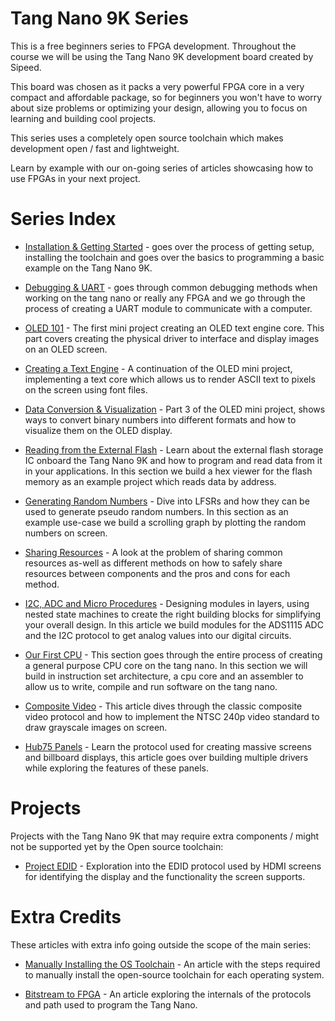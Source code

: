 # Tang Nano 9K Series

This is a free beginners series to FPGA development. Throughout the course we will be using the Tang Nano 9K development board created by Sipeed.

This board was chosen as it packs a very powerful FPGA core in a very compact and affordable package, so for beginners you won't have to worry about size problems or optimizing your design, allowing you to focus on learning and building cool projects.

This series uses a completely open source toolchain which makes development open / fast and lightweight.

Learn by example with our on-going series of articles showcasing how to use FPGAs in your next project.

# Series Index

- [Installation & Getting Started](https://learn.lushaylabs.com/getting-setup-with-the-tang-nano-9k/) - goes over the process of getting setup, installing the toolchain and goes over the basics to programming a basic example on the Tang Nano 9K.

- [Debugging & UART](https://learn.lushaylabs.com/tang-nano-9k-debugging/) - goes through common debugging methods when working on the tang nano or really any FPGA and we go through the process of creating a UART module to communicate with a computer.

- [OLED 101](https://learn.lushaylabs.com/tang-nano-9k-graphics/) - The first mini project creating an OLED text engine core. This part covers creating the physical driver to interface and display images on an OLED screen.

- [Creating a Text Engine](https://learn.lushaylabs.com/tang-nano-9k-creating-a-text-engine/) - A continuation of the OLED mini project, implementing a text core which allows us to render ASCII text to pixels on the screen using font files.

- [Data Conversion & Visualization](https://learn.lushaylabs.com/tang-nano-9k-data-visualization/) - Part 3 of the OLED mini project, shows ways to convert binary numbers into different formats and how to visualize them on the OLED display.

- [Reading from the External Flash](https://learn.lushaylabs.com/tang-nano-9k-reading-the-external-flash/) - Learn about the external flash storage IC onboard the Tang Nano 9K and how to program and read data from it in your applications. In this section we build a hex viewer for the flash memory as an example project which reads data by address.

- [Generating Random Numbers](https://learn.lushaylabs.com/tang-nano-9k-generating-random/) - Dive into LFSRs and how they can be used to generate pseudo random numbers. In this section as an example use-case we build a scrolling graph by plotting the random numbers on screen.

- [Sharing Resources](https://learn.lushaylabs.com/tang-nano-9k-sharing-resources/) - A look at the problem of sharing common resources as-well as different methods on how to safely share resources between components and the pros and cons for each method.

- [I2C, ADC and Micro Procedures](https://learn.lushaylabs.com/i2c-adc-micro-procedures/) - Designing modules in layers, using nested state machines to create the right building blocks for simplifying your overall design. In this article we build modules for the ADS1115 ADC and the I2C protocol to get analog values into our digital circuits.

- [Our First CPU](https://learn.lushaylabs.com/tang-nano-9k-first-processor/) - This section goes through the entire process of creating a general purpose CPU core on the tang nano. In this section we will build in instruction set architecture, a cpu core and an assembler to allow us to write, compile and run software on the tang nano.

- [Composite Video](https://learn.lushaylabs.com/tang-nano-9k-composite-video/) - This article dives through the classic composite video protocol and how to implement the NTSC 240p video standard to draw grayscale images on screen.

- [Hub75 Panels](https://learn.lushaylabs.com/led-panel-hub75/) - Learn the protocol used for creating massive screens and billboard displays, this article goes over building multiple drivers while exploring the features of these panels.

# Projects

Projects with the Tang Nano 9K that may require extra components / might not be supported yet by the Open source toolchain:

- [Project EDID](https://learn.lushaylabs.com/tang-nano-9k-project-edid/) - Exploration into the EDID protocol used by HDMI screens for identifying the display and the functionality the screen supports.

# Extra Credits

These articles with extra info going outside the scope of the main series:

- [Manually Installing the OS Toolchain](https://learn.lushaylabs.com/os-toolchain-manual-installation/) - An article with the steps required to manually install the open-source toolchain for each operating system.

- [Bitstream to FPGA](https://learn.lushaylabs.com/bitstream-to-fpga/) - An article exploring the internals of the protocols and path used to program the Tang Nano.
